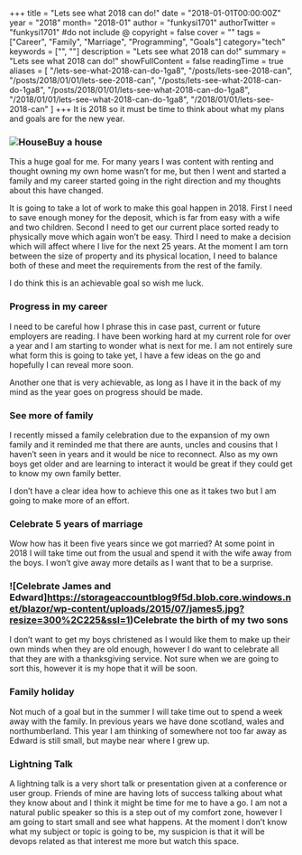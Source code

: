 +++
title = "Lets see what 2018 can do!"
date = "2018-01-01T00:00:00Z"
year = "2018"
month= "2018-01"
author = "funkysi1701"
authorTwitter = "funkysi1701" #do not include @
copyright = false
cover = ""
tags = ["Career", "Family", "Marriage", "Programming", "Goals"]
category="tech"
keywords = ["", ""]
description = "Lets see what 2018 can do!"
summary = "Lets see what 2018 can do!"
showFullContent = false
readingTime = true
aliases = [
    "/lets-see-what-2018-can-do-1ga8",
    "/posts/lets-see-2018-can",
    "/posts/2018/01/01/lets-see-2018-can",
    "/posts/lets-see-what-2018-can-do-1ga8",
    "/posts/2018/01/01/lets-see-what-2018-can-do-1ga8",
    "/2018/01/01/lets-see-what-2018-can-do-1ga8",
    "/2018/01/01/lets-see-2018-can"
]
+++
It is 2018 so it must be time to think about what my plans and goals are for the new year.

### ![House](https://storageaccountblog9f5d.blob.core.windows.net/blazor/wp-content/uploads/2017/12/LEGO-Classic-10703-Creative-Building-Box-Yellow-House.jpg?resize=300%2C300&ssl=1)Buy a house

This a huge goal for me. For many years I was content with renting and thought owning my own home wasn’t for me, but then I went and started a family and my career started going in the right direction and my thoughts about this have changed.

It is going to take a lot of work to make this goal happen in 2018. First I need to save enough money for the deposit, which is far from easy with a wife and two children. Second I need to get our current place sorted ready to physically move which again won’t be easy. Third I need to make a decision which will affect where I live for the next 25 years. At the moment I am torn between the size of property and its physical location, I need to balance both of these and meet the requirements from the rest of the family.

I do think this is an achievable goal so wish me luck.

### Progress in my career

I need to be careful how I phrase this in case past, current or future employers are reading. I have been working hard at my current role for over a year and I am starting to wonder what is next for me. I am not entirely sure what form this is going to take yet, I have a few ideas on the go and hopefully I can reveal more soon.

Another one that is very achievable, as long as I have it in the back of my mind as the year goes on progress should be made.

### See more of family

I recently missed a family celebration due to the expansion of my own family and it reminded me that there are aunts, uncles and cousins that I haven’t seen in years and it would be nice to reconnect. Also as my own boys get older and are learning to interact it would be great if they could get to know my own family better.

I don’t have a clear idea how to achieve this one as it takes two but I am going to make more of an effort.

### Celebrate 5 years of marriage

Wow how has it been five years since we got married? At some point in 2018 I will take time out from the usual and spend it with the wife away from the boys. I won’t give away more details as I want that to be a surprise.

### ![Celebrate James and Edward]https://storageaccountblog9f5d.blob.core.windows.net/blazor/wp-content/uploads/2015/07/james5.jpg?resize=300%2C225&ssl=1)Celebrate the birth of my two sons

I don’t want to get my boys christened as I would like them to make up their own minds when they are old enough, however I do want to celebrate all that they are with a thanksgiving service. Not sure when we are going to sort this, however it is my hope that it will be soon.

### Family holiday

Not much of a goal but in the summer I will take time out to spend a week away with the family. In previous years we have done scotland, wales and northumberland. This year I am thinking of somewhere not too far away as Edward is still small, but maybe near where I grew up.

### Lightning Talk

A lightning talk is a very short talk or presentation given at a conference or user group. Friends of mine are having lots of success talking about what they know about and I think it might be time for me to have a go. I am not a natural public speaker so this is a step out of my comfort zone, however I am going to start small and see what happens. At the moment I don’t know what my subject or topic is going to be, my suspicion is that it will be devops related as that interest me more but watch this space.
